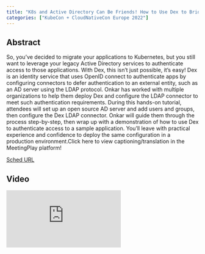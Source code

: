 ```yaml
---
title: "K8s and Active Directory Can Be Friends! How to Use Dex to Bridge the Gap - Onkar Bhat, Kasten by Veeam"
categories: ["KubeCon + CloudNativeCon Europe 2022"]
---
```


## Abstract

So, you’ve decided to migrate your applications to Kubernetes, but you still want to leverage your legacy Active Directory services to authenticate access to those applications. With Dex, this isn’t just possible, it’s easy! Dex is an identity service that uses OpenID connect to authenticate apps by configuring connectors to defer authentication to an external entity, such as an AD server using the LDAP protocol. Onkar has worked with multiple organizations to help them deploy Dex and configure the LDAP connector to meet such authentication requirements. During this hands-on tutorial, attendees will set up an open source AD server and add users and groups, then configure the Dex LDAP connector. Onkar will guide them through the process step-by-step, then wrap up with a demonstration of how to use Dex to authenticate access to a sample application. You’ll leave with practical experience and confidence to deploy the same configuration in a production environment.Click here to view captioning/translation in the MeetingPlay platform!

[Sched URL](https://kccnceu2022.sched.com/event/988825b210fa5a314636694ea049e13f)

## Video

<iframe src="https://www.youtube.com/embed/ax0gJPKgsdU" frameborder="0" allow="accelerometer; autoplay; encrypted-media; gyroscope; picture-in-picture" allowfullscreen></iframe>
